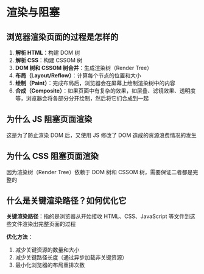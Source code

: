 # 渲染与阻塞

## 浏览器渲染页面的过程是怎样的

1. **解析 HTML**：构建 DOM 树
2. **解析 CSS**：构建 CSSOM 树
3. **DOM 树和 CSSOM 树合并**：生成渲染树（Render Tree）
4. **布局（Layout/Reflow）**：计算每个节点的位置和大小
5. **绘制（Paint）**：完成布局后，浏览器会在屏幕上绘制渲染树中的内容
6. **合成（Composite）**：如果页面中有复杂的效果，如层叠、滤镜效果、透明度等，浏览器会将各部分分开绘制，然后将它们合成到一起

## 为什么 JS 阻塞页面渲染

这是为了防止渲染 DOM 后，又使用 JS 修改了 DOM 造成的资源浪费情况的发生

## 为什么 CSS 阻塞页面渲染

因为渲染树（Render Tree）依赖于 DOM 树和 CSSOM 树，需要保证二者都是完整的

## 什么是关键渲染路径？如何优化它

**关键渲染路径**：指的是浏览器从开始接收 HTML、CSS、JavaScript 等文件到这些文件渲染出完整页面的过程

**优化方法**：

1. 减少关键资源的数量和大小
2. 减少关键路径长度（通过异步加载非关键资源）
3. 最小化浏览器的布局重排次数
